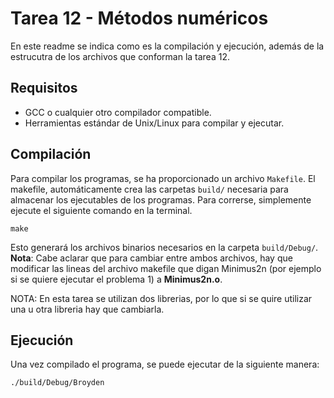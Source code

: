 # Tarea 12 - Métodos numéricos

En este readme se indica como es la compilación y ejecución, además de la estrucutra de los archivos que conforman la tarea 12.

## Requisitos

- GCC o cualquier otro compilador compatible.
- Herramientas estándar de Unix/Linux para compilar y ejecutar.

## Compilación

Para compilar los programas, se ha proporcionado un archivo `Makefile`. El makefile, automáticamente crea las carpetas `build/` necesaria para almacenar los ejecutables de los programas. Para correrse, simplemente ejecute el siguiente comando en la terminal.

```
make
```

Esto generará los archivos binarios necesarios en la carpeta `build/Debug/`. **Nota**: Cabe aclarar que para cambiar entre ambos archivos, hay que modificar las lineas del archivo makefile que digan Minimus2n (por ejemplo si se quiere ejecutar el problema 1) a **Minimus2n.o**.

NOTA: En esta tarea se utilizan dos librerias, por lo que si se quire utilizar una u otra libreria hay que cambiarla. 

## Ejecución

Una vez compilado el programa, se puede ejecutar de la siguiente manera:

```
./build/Debug/Broyden
```